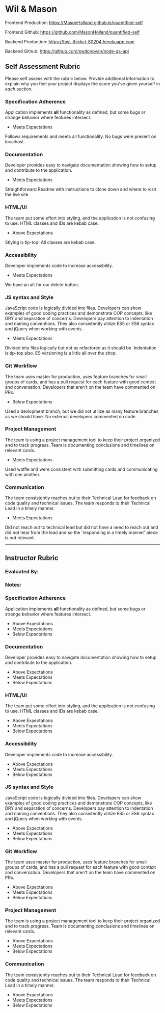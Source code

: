 # Wil & Mason

Frontend Production: 
https://MasonHolland.github.io/quantified-self

Frontend Github: 
https://github.com/MasonHolland/quantified-self

Backend Production:
https://fast-thicket-80204.herokuapp.com

Backend Github: 
https://github.com/swdonovan/node-qs-api

## Self Assessment Rubric

Please self assess with the rubric below. Provide additional information to explain why you feel your project displays the score you've given yourself in _each_ section.

### Specification Adherence

Application implements **all** functionality as defined, but some bugs or strange behavior where features intersect.


- Meets Expectations

Follows requirements and meets all functionality. No bugs were present on localhost.


### Documentation

Developer provides easy to navigate documentation showing how to setup and contribute to the application.



- Meets Expectations

Straightforward Readme with instructions to clone down and where to visit the live site


### HTML/UI

The team put some effort into styling, and the application is not confusing to use. HTML classes and IDs are kebab case.


- Above Expectations

Stlying is tip-top! All classes are kebab case.


### Accessibility

Developer implements code to increase accessibility.


- Meets Expectations

We have an alt for our delete button. 

### JS syntax and Style

JavaScript code is logically divided into files. Developers can show examples of good coding practices and demonstrate OOP concepts, like DRY and separation of concerns. Developers pay attention to indentation and naming conventions. They also consistently utilize ES5 or ES6 syntax and jQuery when working with events.


- Meets Expectations

Divided into files logically but not as refactored as it should be. Indentation is tip-top also. ES versioning is a little all over the shop. 

### Git Workflow

The team uses master for production, uses feature branches for small groups of cards, and has a pull request for each feature with good context and conversation. Developers that aren't on the team have commented on PRs.


- Below Expectations

Used a devlopment branch, but we did not utilize as many feature branches as we should have. No external developers commented on code. 

### Project Management

The team is using a project management tool to keep their project organized and to track progress. Team is documenting conclusions and timelines on relevant cards.


- Meets Expectations

Used waffle and were consistent with submitting cards and communicating with one another. 

### Communication

The team consistently reaches out to their Technical Lead for feedback on code quality and technical issues. The team responds to their Technical Lead in a timely manner.


- Meets Expectations

Did not reach out to technical lead but did not have a need to reach out and did not hear from the lead and so the 'responding in a timely manner' piece is not relevant. 

-----------

## Instructor Rubric

### Evaluated By: 

### Notes: 

### Specification Adherence

Application implements **all** functionality as defined, but some bugs or strange behavior where features intersect.

- Above Expectations
- Meets Expectations
- Below Expectations

### Documentation

Developer provides easy to navigate documentation showing how to setup and contribute to the application.

- Above Expectations
- Meets Expectations
- Below Expectations

### HTML/UI

The team put some effort into styling, and the application is not confusing to use. HTML classes and IDs are kebab case.

- Above Expectations
- Meets Expectations
- Below Expectations

### Accessibility

Developer implements code to increase accessibility.

- Above Expectations
- Meets Expectations
- Below Expectations

### JS syntax and Style

JavaScript code is logically divided into files. Developers can show examples of good coding practices and demonstrate OOP concepts, like DRY and separation of concerns. Developers pay attention to indentation and naming conventions. They also consistently utilize ES5 or ES6 syntax and jQuery when working with events.

- Above Expectations
- Meets Expectations
- Below Expectations

### Git Workflow

The team uses master for production, uses feature branches for small groups of cards, and has a pull request for each feature with good context and conversation. Developers that aren't on the team have commented on PRs.

- Above Expectations
- Meets Expectations
- Below Expectations

### Project Management

The team is using a project management tool to keep their project organized and to track progress. Team is documenting conclusions and timelines on relevant cards.

- Above Expectations
- Meets Expectations
- Below Expectations

### Communication

The team consistently reaches out to their Technical Lead for feedback on code quality and technical issues. The team responds to their Technical Lead in a timely manner.

- Above Expectations
- Meets Expectations
- Below Expectations
